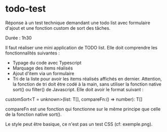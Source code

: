 # todo-test

Réponse à un test technique demandant une todo list avec formulaire d'ajout et une fonction custom de sort des tâches.

Durée : 1h30

Il faut réaliser une mini application de TODO list. Elle doit comprendre les fonctionnalités suivantes :

-   Typage du code avec Typescript
-   Marquage des items réalisés
-   Ajout d'item via un formulaire
-   Tri de la liste pour avoir les items réalisés affichés en dernier. Attention, la fonction de tri doit être codé à la main, sans utiliser la fonction native sort() ou filter() de Javascript. Elle doit avoir le format suivant :

customSort<T = unknown>(list: T[], compareFn:() => number): T[]

compareFn est une fonction qui fonctionne sur le même principe que celle de la fonction native sort().

Le style peut être basique, ce n'est pas un test CSS (cf: exemple.png).
